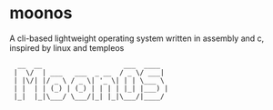 # moonos
A cli-based lightweight operating system written in assembly and c, inspired by linux and templeos
```
  __  __                    ___  ____  
 |  \/  | ___   ___  _ __  / _ \/ ___| 
 | |\/| |/ _ \ / _ \| '_ \| | | \___ \ 
 | |  | | (_) | (_) | | | | |_| |___) |
 |_|  |_|\___/ \___/|_| |_|\___/|____/ 
```
                                      
